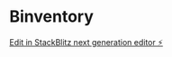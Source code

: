 # Binventory

[Edit in StackBlitz next generation editor ⚡️](https://stackblitz.com/~/github.com/dteske25/Binventory)